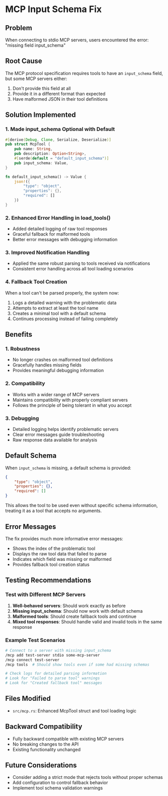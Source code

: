 # MCP Input Schema Fix

## Problem
When connecting to stdio MCP servers, users encountered the error: "missing field input_schema"

## Root Cause
The MCP protocol specification requires tools to have an `input_schema` field, but some MCP servers either:
1. Don't provide this field at all
2. Provide it in a different format than expected
3. Have malformed JSON in their tool definitions

## Solution Implemented

### 1. Made input_schema Optional with Default
```rust
#[derive(Debug, Clone, Serialize, Deserialize)]
pub struct McpTool {
    pub name: String,
    pub description: Option<String>,
    #[serde(default = "default_input_schema")]
    pub input_schema: Value,
}

fn default_input_schema() -> Value {
    json!({
        "type": "object",
        "properties": {},
        "required": []
    })
}
```

### 2. Enhanced Error Handling in load_tools()
- Added detailed logging of raw tool responses
- Graceful fallback for malformed tools
- Better error messages with debugging information

### 3. Improved Notification Handling
- Applied the same robust parsing to tools received via notifications
- Consistent error handling across all tool loading scenarios

### 4. Fallback Tool Creation
When a tool can't be parsed properly, the system now:
1. Logs a detailed warning with the problematic data
2. Attempts to extract at least the tool name
3. Creates a minimal tool with a default schema
4. Continues processing instead of failing completely

## Benefits

### 1. Robustness
- No longer crashes on malformed tool definitions
- Gracefully handles missing fields
- Provides meaningful debugging information

### 2. Compatibility
- Works with a wider range of MCP servers
- Maintains compatibility with properly compliant servers
- Follows the principle of being tolerant in what you accept

### 3. Debugging
- Detailed logging helps identify problematic servers
- Clear error messages guide troubleshooting
- Raw response data available for analysis

## Default Schema
When `input_schema` is missing, a default schema is provided:
```json
{
    "type": "object",
    "properties": {},
    "required": []
}
```

This allows the tool to be used even without specific schema information, treating it as a tool that accepts no arguments.

## Error Messages
The fix provides much more informative error messages:
- Shows the index of the problematic tool
- Displays the raw tool data that failed to parse
- Indicates which field was missing or malformed
- Provides fallback tool creation status

## Testing Recommendations

### Test with Different MCP Servers
1. **Well-behaved servers**: Should work exactly as before
2. **Missing input_schema**: Should now work with default schema
3. **Malformed tools**: Should create fallback tools and continue
4. **Mixed tool responses**: Should handle valid and invalid tools in the same response

### Example Test Scenarios
```bash
# Connect to a server with missing input_schema
/mcp add test-server stdio some-mcp-server
/mcp connect test-server
/mcp tools  # Should show tools even if some had missing schemas

# Check logs for detailed parsing information
# Look for "Failed to parse tool" warnings
# Look for "Created fallback tool" messages
```

## Files Modified
- `src/mcp.rs`: Enhanced McpTool struct and tool loading logic

## Backward Compatibility
- Fully backward compatible with existing MCP servers
- No breaking changes to the API
- Existing functionality unchanged

## Future Considerations
- Consider adding a strict mode that rejects tools without proper schemas
- Add configuration to control fallback behavior
- Implement tool schema validation warnings